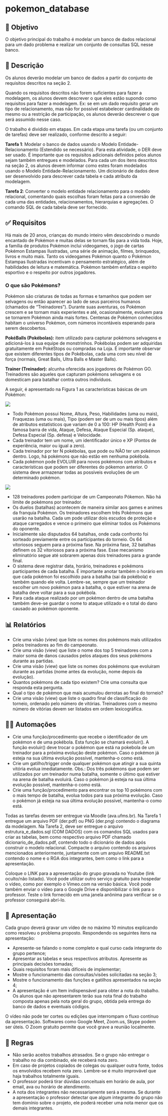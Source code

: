 # pokemon_database
## 🎯 Objetivo
O objetivo principal do trabalho é modelar um banco de dados relacional para um dado problema e realizar um conjunto de consultas SQL nesse banco.

## 💃 Descrição
Os alunos deverão modelar um banco de dados a partir do conjunto de requisitos descritos na seção 2.

Quando os requisitos descritos não forem suficientes para fazer a modelagem, os alunos devem descrever o que eles estão supondo como requisitos para fazer a modelagem. Ex: se em um dado requisito gerar um tipo de relacionamento, mas não for possível estabelecer cardinalidade do mesmo ou a restrição de participação, os alunos deverão descrever o que será assumido nesse caso.

O trabalho é dividido em etapas. Em cada etapa uma tarefa (ou um conjunto de tarefas) deve ser realizado, conforme descrito a seguir:

**Tarefa 1**: Modelar o banco de dados usando o Modelo Entidade-Relacionamento (Estendido se necessário). Para esta atividade, o DER deve ser usado. É importante que os requisitos adicionais definidos pelos alunos sejam também entregues e modelados. Para cada um dos itens descritos na seção 2, os alunos devem informar como estes foram modelados usando o Modelo Entidade-Relacionamento. Um dicionário de dados deve ser desenvolvido para descrever cada tabela e cada atributo da modelagem.

**Tarefa 2**: Converter o modelo entidade relacionamento para o modelo relacional, comentando quais escolhas foram feitas para a conversão de cada uma das entidades, relacionamentos, hierarquias e agregações. O comando SQL de cada tabela deve ser fornecido.

## ✅ Requisitos
Há mais de 20 anos, crianças do mundo inteiro vêm descobrindo o mundo encantado de Pokémon e muitas delas se tornam fãs para a vida toda. Hoje, a família de produtos Pokémon inclui videogames, o jogo de cartas Pokémon Estampas Ilustradas, uma série de animação, filmes, brinquedos, livros e muito mais. Tanto os videogames Pokémon quanto o Pokémon Estampas Ilustradas incentivam o pensamento estratégico, além de habilidades de leitura e matemática. Pokémon também enfatiza o espírito esportivo e o respeito por outros jogadores.

### O que são Pokémons?

Pokémon são criaturas de todas as formas e tamanhos que podem ser selvagens ou então aparecer ao lado de seus parceiros humanos (chamados de “Treinadores”). Durante suas aventuras, os Pokémon crescem e se tornam mais experientes e até, ocasionalmente, evoluem para se tornarem Pokémon ainda mais fortes. Centenas de Pokémon conhecidos habitam o universo Pokémon, com números incontáveis ​​esperando para serem descobertos.

**PokéBalls (Pokébolas):** item utilizado para capturar pokémons selvagens e adicioná-los à sua equipe de monstrinhos. Pokébolas podem ser adquiridas gratuitamente em PokéStops ou compradas na Loja. É importante observar que existem diferentes tipos de Pokébolas, cada uma com seu nível de força (normais, Great Balls, Ultra Balls e Master Balls).

**Trainer (Treinador):** alcunha oferecida aos jogadores de Pokémon GO. Treinadores são aqueles que capturam pokémons selvagens e os domesticam para batalhar contra outros indivíduos.

A seguir, é apresentado na Figura 1 as características básicas de um Pokémon:

<img src="./assets/image1.png">

- Todo Pokémon possui Nome, Altura, Peso, Habilidades (uma ou mais), Fraquezas (uma ou mais), Tipo (podem ser de um ou mais tipos) além de atributos estatísticos que variam de 0 a 100: HP (Health Point) é a famosa barra de vida, Ataque, Defesa, Ataque Especial (Sp. ataque), Defesa Especial (Sp. defesa) e Velocidade.
- Cada treinador tem um nome, um identificador único e XP (Pontos de experiência, maior ou igual a zero).
- Cada treinador por ter N pokébolas, que pode ou NÃO ter um pokémon dentro. Logo, há pokémons que não estão em nenhuma pokébola.
- Cada pokémon pode EVOLUIR para novos pokémons com atributos e características que podem ser diferentes do pókemon anterior. O sistema deve armazenar todas as possíveis evoluções de um determinado pokémon.

<img src="./assets/pasted image 0.png">

- 128 treinadores podem participar de um Campeonato Pókemon. Não há limite de pokémons por treinador.
- Os duelos (batalhas) acontecem de maneira similar aos games e animes da franquia Pokémon. Os treinadores escolhem três Pokémons que usarão na batalha. Cada um pode utilizar dois escudos de proteção e ataque carregados e vence o primeiro que eliminar todos os Pokémons do oponente.
- Inicialmente são disputados 64 batalhas, onde cada confronto foi sorteado previamente entre os participantes do torneio. Os 64 vitoriosos seguem para a próxima fase. Na próxima fase, 32 batalhas definem os 32 vitoriosos para a próxima fase. Esse mecanismo eliminatório segue até sobrarem apenas dois treinadores para a grande final.
- O sistema deve registrar data, horário, treinadores e pokémons participantes de cada batalha. É importante anotar também o horário em que cada pokémon foi escolhido para a batalha (sai da pokébola) e também quando ele volta. Lembre-se, sempre que um treinador escolher um novo pokémon para a batalha, o que estiver na arena de batalha deve voltar para a sua pokébola.
- Para cada ataque realizado por um pokémon dentro de uma batalha também deve-se guardar o nome to ataque utilizado e o total do dano causado ao pokémon oponente.

## 📊 Relatórios
- Crie uma visão (view) que liste os nomes dos pokémons mais utilizados pelos treinadores ao fim do campeonato.
- Crie uma visão (view) que liste o nome dos top 5 treinadores com a maior soma de danos causados pelos ataques dos seus pokémons durante as partidas.
- Crie uma visão (view) que liste os nomes dos pokémons que evoluiram durante as partidas (nome antes da evolução, nome depois da evolução).
- Quantos pokémons de cada tipo existem? Crie uma consulta que responda esta pergunta.
- Qual o tipo de pokémon que mais acumulou derrotas ao final do torneio?
- Crie uma visão (view) que liste o quadro final de classificação do torneio, ordenado pelo número de vitórias. Treinadores com o mesmo número de vitórias devem ser listados em ordem lexicográfica.

## 👩‍💻 Automações
- Crie uma função/procedimento que recebe o identificador de um pokémon e de uma pokébola. Esta função se chamará evoluir(). A função evoluir() deve trocar o pokémon que está na pokebola de um treinador para a próxima evolução deste pokémon. Caso o pokémon já esteja na sua última evolução possível, mantenha-o como está.
- Crie um gatilho/trigger onde qualquer pokémon que atingir a sua quinta vitória evolua imediatamente. Obs.: Dos três pokémons que podem ser utilizados por um treinador numa batalha, somente o último que estiver na arena de batalha evoluirá.  Caso o pokémon já esteja na sua última evolução possível, mantenha-o como está.
- Crie uma função/procedimento para encontrar os top 10 pokémons com o mais tempo de batalha, evolua todos para sua próxima evolução. Caso o pokémon já esteja na sua última evolução possível, mantenha-o como está.

Todas as tarefas devem ser entregue via Moodle (ava.ufms.br).
Na Tarefa 1 entregue um arquivo PDF (der.pdf) ou PNG (der.png) contendo o diagrama da modelagem. 
Na Tarefa 2, deve ser entregue o arquivo estrutura_e_dados.sql (COM DADOS) com os comandos SQL usados para criar as tabelas, bem como respectivo arquivo PDF chamado dicionario_de_dados.pdf, contendo todo o dicionário de dados após construir o modelo relacional. 
Compacte o arquivo contendo os arquivos mencionados anteriormente, juntamente com um arquivo README.txt contendo o nome e o RGA dos integrantes, bem como o link para a apresentação.

Coloque o LINK para a apresentação do grupo gravada no Youtube (link oculto/não listado). Você pode utilizar outro serviço gratuito para hospedar o vídeo, como por exemplo o Vimeo.com na versão básica. Você pode também enviar o vídeo para o Google Drive e disponibilizar o link para o professor. Teste o link fornecido em uma janela anônima para verificar se o professor conseguirá abrí-lo.

## 🤳 Apresentação

Cada grupo deverá gravar um vídeo de no máximo 10 minutos explicando como resolveu o problema proposto. Respondendo os seguintes itens na apresentação:

- Apresente-se falando o nome completo e qual curso cada integrante do grupo pertence;
- Apresentar as tabelas e seus respectivos atributos. Apresente as principais decisões tomadas;
- Quais requisitos foram mais difíceis de implementar;
- Mostre o funcionamento das consultas/visões solicitadas na seção 3;
- Mostre o funcionamento das funções e gatilhos apresentados na seção 4;
- A apresentação é um Item indispensável para obter a nota do trabalho. Os alunos que não apresentarem terão sua nota final do trabalho composta apenas pela nota geral do grupo, obtida pela entrega do banco de dados e eventuais códigos.

O vídeo não pode ter cortes ou edições que interrompam o fluxo contínuo da apresentação. Softwares como Google Meet, Zoom.us, Skype podem ser úteis. O Zoom gratuito permite que você grave a reunião localmente.

## 🤺 Regras

- Não serão aceitos trabalhos atrasados. Se o grupo não entregar o trabalho no dia combinado, ele receberá nota zero.
- Em caso de projetos copiados de colegas ou qualquer outra fonte, todos os envolvidos recebem nota zero. Lembre-se é muito improvável que haja trabalhos totalmente iguais.
- O professor poderá tirar dúvidas conceituais em horário de aula, por email, ava ou horário de atendimento.
- A nota dos integrantes não necessariamente será a mesma. Se durante a apresentação o professor detectar que algum integrante do grupo não tem domínio sobre o projeto, ele poderá receber uma nota menor que os demais integrantes.